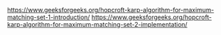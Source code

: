 https://www.geeksforgeeks.org/hopcroft-karp-algorithm-for-maximum-matching-set-1-introduction/
https://www.geeksforgeeks.org/hopcroft-karp-algorithm-for-maximum-matching-set-2-implementation/
